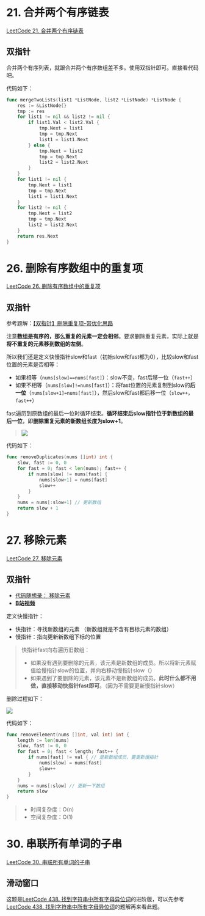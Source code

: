 # 21. 合并两个有序链表

[LeetCode 21. 合并两个有序链表](https://leetcode.cn/problems/merge-two-sorted-lists/?favorite=2cktkvj)

## 双指针

合并两个有序列表，就跟合并两个有序数组差不多。使用双指针即可。直接看代码吧。

代码如下：

```go
func mergeTwoLists(list1 *ListNode, list2 *ListNode) *ListNode {
	res := &ListNode{}
	tmp := res
	for list1 != nil && list2 != nil {
		if list1.Val < list2.Val {
			tmp.Next = list1
			tmp = tmp.Next
			list1 = list1.Next
		} else {
			tmp.Next = list2
			tmp = tmp.Next
			list2 = list2.Next
		}
	}
	for list1 != nil {
		tmp.Next = list1
		tmp = tmp.Next
		list1 = list1.Next
	}
	for list2 != nil {
		tmp.Next = list2
		tmp = tmp.Next
		list2 = list2.Next
	}
	return res.Next
}
```



# 26. 删除有序数组中的重复项

[LeetCode 26. 删除有序数组中的重复项](https://leetcode.cn/problems/remove-duplicates-from-sorted-array/)

## 双指针

参考题解：[【双指针】删除重复项-带优化思路](https://leetcode.cn/problems/remove-duplicates-from-sorted-array/solution/shuang-zhi-zhen-shan-chu-zhong-fu-xiang-dai-you-hu/)

注意**数组是有序的，那么重复的元素一定会相邻**。要求删除重复元素，实际上就是**将不重复的元素移到数组的左侧**。

所以我们还是定义快慢指针slow和fast（初始slow和fast都为0），比较slow和fast位置的元素是否相等：

- 如果相等（`nums[slow]==nums[fast]`）：slow不变，fast后移一位（`fast++`）
- 如果不相等（`nums[slow]!=nums[fast]`）：将fast位置的元素复制到slow的**后一位**（`nums[slow+1]=nums[fast]`），然后slow和fast都后移一位（`slow++`，`fast++`）

fast遍历到原数组的最后一位时循环结束。**循环结束后slow指针位于新数组的最后一位**，即**删除重复元素的新数组长度为slow+1**。

> ![](https://img-qingbo.oss-cn-beijing.aliyuncs.com/img/20221003112039.png)

代码如下：

```go
func removeDuplicates(nums []int) int {
	slow, fast := 0, 0
	for fast = 0; fast < len(nums); fast++ {
		if nums[slow] != nums[fast] {
			nums[slow+1] = nums[fast]
			slow++
		}
	}
	nums = nums[:slow+1] // 更新数组
	return slow + 1
}
```



# 27. 移除元素

[LeetCode 27. 移除元素](https://leetcode.cn/problems/remove-element/)

## 双指针

- [代码随想录： 移除元素](https://programmercarl.com/0027.%E7%A7%BB%E9%99%A4%E5%85%83%E7%B4%A0.html#%E6%80%9D%E8%B7%AF)
- **[B站视频](https://www.bilibili.com/video/BV12A4y1Z7LP/)**

定义快慢指针：

- 快指针：寻找新数组的元素 （新数组就是不含有目标元素的数组）
- 慢指针：指向更新新数组下标的位置

> 快指针fast向右遍历旧数组：
>
> - 如果没有遇到要删除的元素，该元素是新数组的成员。所以将新元素赋值给慢指针slow的位置，并向右移动慢指针slow（）
> - 如果遇到了要删除的元素，该元素不是新数组的成员。**此时什么都不用做，直接移动快指针fast即可**。（因为不需要更新慢指针slow）

删除过程如下：

![](https://img-qingbo.oss-cn-beijing.aliyuncs.com/img/20220916205643.gif)

代码如下：

```go
func removeElement(nums []int, val int) int {
	length := len(nums)
	slow, fast := 0, 0
	for fast = 0; fast < length; fast++ {
		if nums[fast] != val { // 是新数组成员，要更新慢指针
			nums[slow] = nums[fast]
			slow++
		}
	}
	nums = nums[:slow] // 更新一下数组
	return slow
}
```

> - 时间复杂度：O(n)
> - 空间复杂度：O(1)



# 30. 串联所有单词的子串

[LeetCode 30. 串联所有单词的子串](https://leetcode.cn/problems/substring-with-concatenation-of-all-words/)

## 滑动窗口

这题是[LeetCode 438. 找到字符串中所有字母异位词](https://leetcode.cn/problems/find-all-anagrams-in-a-string/)的进阶版，可以先参考[LeetCode 438. 找到字符串中所有字母异位词](https://leetcode.cn/problems/find-all-anagrams-in-a-string/)的题解再来看此题。



